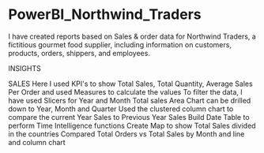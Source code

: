 # PowerBI_Northwind_Traders
I have created reports based on Sales & order data for Northwind Traders, a fictitious gourmet food supplier, including information on customers, products, orders, shippers, and employees.

INSIGHTS

SALES
Here I used KPI's to show Total Sales, Total Quantity, Average Sales Per Order and used Measures to calculate the values
To filter the data, I have used Slicers for Year and Month
Total sales Area Chart can be drilled down to Year, Month and Quarter
Used the clustered column chart to compare the current Year Sales to Previous Year Sales
Build Date Table to perform Time Intelligence functions
Create Map to show Total Sales divided in the countries
Compared Total Orders vs Total Sales by Month and line and column chart
